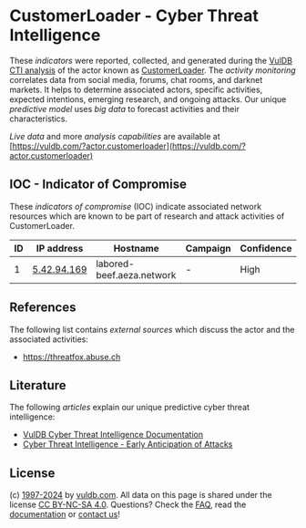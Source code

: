 # CustomerLoader - Cyber Threat Intelligence

These _indicators_ were reported, collected, and generated during the [VulDB CTI analysis](https://vuldb.com/?kb.cti) of the actor known as [CustomerLoader](https://vuldb.com/?actor.customerloader). The _activity monitoring_ correlates data from social media, forums, chat rooms, and darknet markets. It helps to determine associated actors, specific activities, expected intentions, emerging research, and ongoing attacks. Our unique _predictive model_ uses _big data_ to forecast activities and their characteristics.

_Live data_ and more _analysis capabilities_ are available at [https://vuldb.com/?actor.customerloader](https://vuldb.com/?actor.customerloader)

## IOC - Indicator of Compromise

These _indicators of compromise_ (IOC) indicate associated network resources which are known to be part of research and attack activities of CustomerLoader.

ID | IP address | Hostname | Campaign | Confidence
-- | ---------- | -------- | -------- | ----------
1 | [5.42.94.169](https://vuldb.com/?ip.5.42.94.169) | labored-beef.aeza.network | - | High

## References

The following list contains _external sources_ which discuss the actor and the associated activities:

* https://threatfox.abuse.ch

## Literature

The following _articles_ explain our unique predictive cyber threat intelligence:

* [VulDB Cyber Threat Intelligence Documentation](https://vuldb.com/?kb.cti)
* [Cyber Threat Intelligence - Early Anticipation of Attacks](https://www.scip.ch/en/?labs.20201022)

## License

(c) [1997-2024](https://vuldb.com/?kb.changelog) by [vuldb.com](https://vuldb.com/?kb.about). All data on this page is shared under the license [CC BY-NC-SA 4.0](https://creativecommons.org/licenses/by-nc-sa/4.0/). Questions? Check the [FAQ](https://vuldb.com/?kb.faq), read the [documentation](https://vuldb.com/?kb) or [contact us](https://vuldb.com/?contact)!
